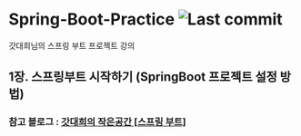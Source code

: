 

# Spring-Boot-Practice ![Last commit](https://img.shields.io/github/last-commit/powerhorang2/Spring-Boot-Practice?style=flat-square)
갓대희님의 스프링 부트 프로젝트 강의

## 1장. 스프링부트 시작하기 (SpringBoot 프로젝트 설정 방법)



### 참고 블로그 : <a href="https://goddaehee.tistory.com/category/3.%20%EC%9B%B9%EA%B0%9C%EB%B0%9C/3_1_3%20%EC%8A%A4%ED%94%84%EB%A7%81%EB%B6%80%ED%8A%B8"> 갓대희의 작은공간 [스프링 부트] </a>
